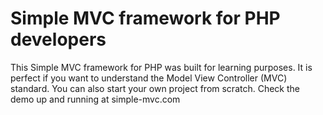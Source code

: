 # Simple MVC framework for PHP developers
This Simple MVC framework for PHP was built for learning purposes. It is perfect if you want to understand the Model View Controller (MVC) standard. You can also start your own project from scratch. Check the demo up and running at simple-mvc.com
